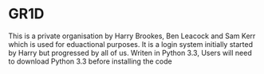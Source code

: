 # GR1D

This is a private organisation by Harry Brookes, Ben Leacock and Sam Kerr which is used for eduactional purposes. It is a login system initially started by Harry but progressed by all of us. Writen in Python 3.3, Users will need to download Python 3.3 before installing the code

